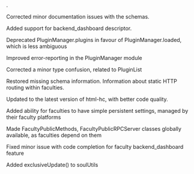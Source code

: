 .

Corrected minor documentation issues with the schemas.

Added support for backend_dashboard descriptor.

Deprecated PluginManager.plugins in favour of PluginManager.loaded, which is less ambiguous

Improved error-reporting in the PluginManager module

Corrected a minor type confusion, related to PluginList

Restored missing schema information. Information about static HTTP routing within faculties.

Updated to the latest version of html-hc, with better code quality.

Added ability for faculties to have simple persistent settings, managed by their faculty platforms

Made FacultyPublicMethods, FacultyPublicRPCServer classes globally available, as faculties depend on them

Fixed minor issue with code completion for faculty backend_dashboard feature

Added exclusiveUpdate() to soulUtils

